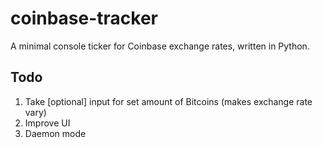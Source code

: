 coinbase-tracker
======
A minimal console ticker for Coinbase exchange rates, written in Python.

Todo
------------
1. Take [optional] input for set amount of Bitcoins (makes exchange rate vary)
2. Improve UI
3. Daemon mode

